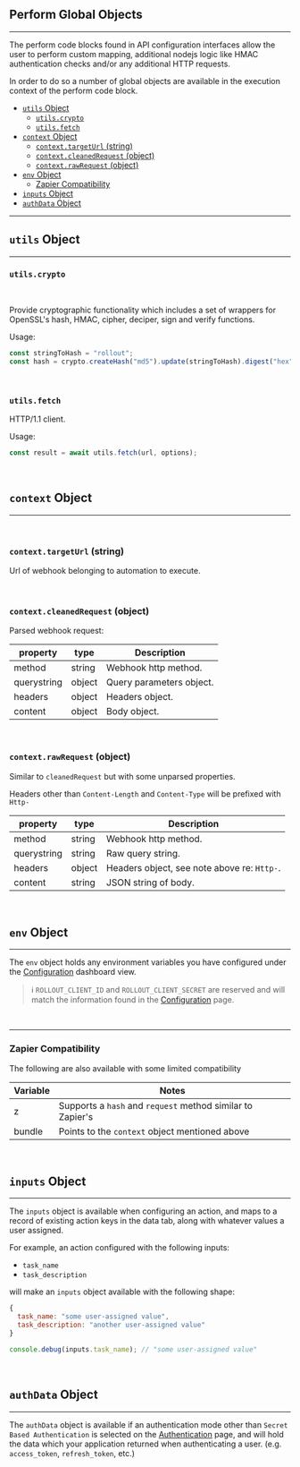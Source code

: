 ## Perform Global Objects

---

The perform code blocks found in API configuration interfaces allow the user to perform custom mapping, additional nodejs logic like HMAC authentication checks and/or any additional HTTP requests.

In order to do so a number of global objects are available in the execution context of the perform code block.

- [`utils` Object](#utils-object)
  - [`utils.crypto`](#utilscrypto)
  - [`utils.fetch`](#utilsfetch)
- [`context` Object](#context-object)
  - [`context.targetUrl` (string)](#contexttargeturl-string)
  - [`context.cleanedRequest` (object)](#contextcleanedrequest-object)
  - [`context.rawRequest` (object)](#contextrawrequest-object)
- [`env` Object](#env-object)
  - [Zapier Compatibility](#zapier-compatibility)
- [`inputs` Object](#inputs-object)
- [`authData` Object](#authdata-object)

---

## `utils` Object

---

### `utils.crypto`

<br />

Provide cryptographic functionality which includes a set of wrappers for OpenSSL's hash, HMAC, cipher, deciper, sign and verify functions.

Usage:

```javascript
const stringToHash = "rollout";
const hash = crypto.createHash("md5").update(stringToHash).digest("hex");
```

<br />

### `utils.fetch`

HTTP/1.1 client.

Usage:

```javascript
const result = await utils.fetch(url, options);
```

<br />

## `context` Object

---

<br />

### `context.targetUrl` (string)

Url of webhook belonging to automation to execute.

<br />

### `context.cleanedRequest` (object)

Parsed webhook request:

| property    | type   | Description              |
| ----------- | ------ | ------------------------ |
| method      | string | Webhook http method.     |
| querystring | object | Query parameters object. |
| headers     | object | Headers object.          |
| content     | object | Body object.             |

<br />

### `context.rawRequest` (object)

Similar to `cleanedRequest` but with some unparsed properties.

Headers other than `Content-Length` and `Content-Type` will be prefixed with `Http-`

| property    | type   | Description                                 |
| ----------- | ------ | ------------------------------------------- |
| method      | string | Webhook http method.                        |
| querystring | string | Raw query string.                           |
| headers     | object | Headers object, see note above re: `Http-`. |
| content     | string | JSON string of body.                        |

<br />

## `env` Object

---

The `env` object holds any environment variables you have configured under the [Configuration](../dashboard/configuration/Configuration.md) dashboard view.

> :information_source: `ROLLOUT_CLIENT_ID` and `ROLLOUT_CLIENT_SECRET` are reserved and will match the information found in the [Configuration](../dashboard/configuration/Configuration.md) page.

<br />

---

### Zapier Compatibility

The following are also available with some limited compatibility

| Variable | Notes                                                      |
| -------- | ---------------------------------------------------------- |
| z        | Supports a `hash` and `request` method similar to Zapier's |
| bundle   | Points to the `context` object mentioned above             |

<br />

## `inputs` Object

---

The `inputs` object is available when configuring an action, and maps to a record of existing action keys in the data tab, along with whatever values a user assigned.

For example, an action configured with the following inputs:

- `task_name`
- `task_description`

will make an `inputs` object available with the following shape:

```javascript
{
  task_name: "some user-assigned value",
  task_description: "another user-assigned value"
}

console.debug(inputs.task_name); // "some user-assigned value"
```

<br />

## `authData` Object

---

The `authData` object is available if an authentication mode other than `Secret Based Authentication` is selected on the [Authentication](../dashboard/authentication/Authentication.md) page, and will hold the data which your application returned when authenticating a user. (e.g. `access_token`, `refresh_token`, etc.)
